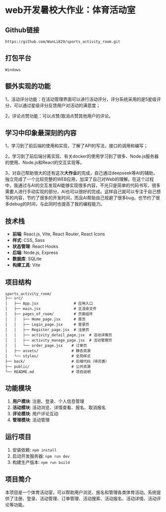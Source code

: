 # web开发暑校大作业：体育活动室
## Github链接
    https://github.com/WanLi829/sports_activity_room.git
## 打包平台
    Windows
## 额外实现的功能
   1，活动评分功能：在活动管理界面可以进行活动评分，评分系统采用的是5星级评分，可以通过星级评分反馈用户对活动的满意度；

   2，评论点赞功能：可以点赞/取消点赞其他用户的评论。
## 学习中印象最深刻的内容
   1，学习到了前后端的使用和实现，了解了API的写法，接口的调用和编写；
   
   2，学习到了前后端分离实现、有关docker的使用学习到了很多、Node.js服务器的使用、Node.js和React的交互实现等。

   3，对自己帮助很大的还有这次**大作业**的完成，自己通过deepseek等AI的辅助，独立完成了一个比较完整的WEB应用，加深了自己对Web的理解。在这个过程中，我通过与AI的交互发现AI能够实现很多内容，不光只是简单的代码书写，很多需要人进行手动实现的部分，AI也可以很好的完成。这样自己就可以专注于自己想写的内容，节约了很多的开发时间，而且AI帮助自己规避了很多bug，也节约了很多debug的时间，与此同时也提高了我的编程能力。
## 技术栈
- **前端**: React.js, Vite, React Router, React Icons
- **样式**: CSS, Sass
- **状态管理**: React Hooks
- **后端**: Node.js, Express 
- **数据库**: SQLite
- **构建工具**: Vite

## 项目结构
```
sports_activity_room/
├── src/
│   ├── App.jsx                # 应用入口
│   ├── main.jsx               # 主渲染文件
│   ├── pages_of_room/         # 页面组件
│   │   ├── Home_page.jsx      # 首页
│   │   ├── Login_page.jsx     # 登录页
│   │   ├── Register_page.jsx  # 注册页
│   │   ├── activity_detail_page.jsx  # 活动详情页
│   │   ├── activity_manage_page.jsx  # 活动管理页
│   │   └── order_page.jsx    # 订单页
│   ├── assets/               # 静态资源
│   └── styles/               # 全局样式
├── back/                     # 后端代码（待完善）
├── public/                   # 公共资源
└── README.md                 # 项目说明
```

## 功能模块
1. **用户模块**: 注册、登录、个人信息管理
2. **活动模块**: 活动浏览、详情查看、报名、取消报名
3. **评论模块**: 用户评论互动
4. **管理模块**: 活动管理

## 运行项目
1. 安装依赖: `npm install`
2. 启动开发服务器: `npm run dev`
3. 构建生产版本: `npm run build`
## 项目简介
本项目是一个体育活动室，可以帮助用户浏览、报名和管理各类体育活动。系统提供了注册、登录、活动管理、订单管理、活动搜索、活动报名、活动详情、活动评论等功能。

